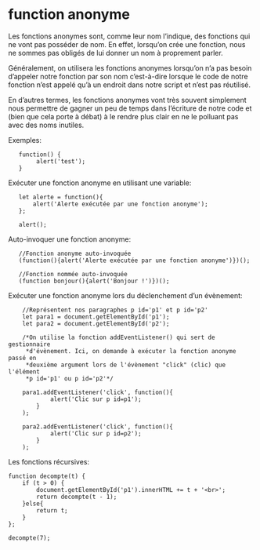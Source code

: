 # function anonyme

Les fonctions anonymes sont, comme leur nom l’indique, des fonctions qui ne vont pas posséder de nom. 
En effet, lorsqu’on crée une fonction, nous ne sommes pas obligés de lui donner un nom à proprement parler.

Généralement, on utilisera les fonctions anonymes lorsqu’on n’a pas besoin d’appeler notre fonction 
par son nom c’est-à-dire lorsque le code de notre fonction n’est appelé qu’à un endroit dans notre 
script et n’est pas réutilisé.

En d’autres termes, les fonctions anonymes vont très souvent simplement nous permettre de gagner un 
peu de temps dans l’écriture de notre code et (bien que cela porte à débat) à le rendre plus clair 
en ne le polluant pas avec des noms inutiles.

Exemples:
    
       function() {
            alert('test');
       }

Exécuter une fonction anonyme en utilisant une variable:
   
       let alerte = function(){
           alert('Alerte exécutée par une fonction anonyme');
       };
       
       alert();

Auto-invoquer une fonction anonyme:
        
       //Fonction anonyme auto-invoquée
       (function(){alert('Alerte exécutée par une fonction anonyme')})();
       
       //Fonction nommée auto-invoquée
       (function bonjour(){alert('Bonjour !')})();
        
        
Exécuter une fonction anonyme lors du déclenchement d’un évènement:
        
        //Représentent nos paragraphes p id='p1' et p id='p2'
        let para1 = document.getElementById('p1');
        let para2 = document.getElementById('p2');
        
        /*On utilise la fonction addEventListener() qui sert de gestionnaire
         *d'évènement. Ici, on demande à exécuter la fonction anonyme passé en
         *deuxième argument lors de l'évènement "click" (clic) que l'élément
         *p id='p1' ou p id='p2'*/
         
        para1.addEventListener('click', function(){
                alert('Clic sur p id=p1');
            }
        );
        
        para2.addEventListener('click', function(){
                alert('Clic sur p id=p2');
            }
        );
        
Les fonctions récursives:
    
    function decompte(t) {
        if (t > 0) {
            document.getElementById('p1').innerHTML += t + '<br>';
            return decompte(t - 1);
        }else{
            return t;
        }
    };
    
    decompte(7);
